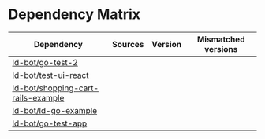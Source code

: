 # Dependency Matrix

Dependency | Sources | Version | Mismatched versions
---------- | ------- | ------- | -------------------
[ld-bot/go-test-2](https://github.com/ld-bot/go-test-2.git) |  | []() | 
[ld-bot/test-ui-react](https://github.com/ld-bot/test-ui-react.git) |  | []() | 
[ld-bot/shopping-cart-rails-example](https://github.com/ld-bot/shopping-cart-rails-example.git) |  | []() | 
[ld-bot/ld-go-example](https://github.com/ld-bot/ld-go-example.git) |  | []() | 
[ld-bot/go-test-app](https://github.com/ld-bot/go-test-app.git) |  | []() | 
